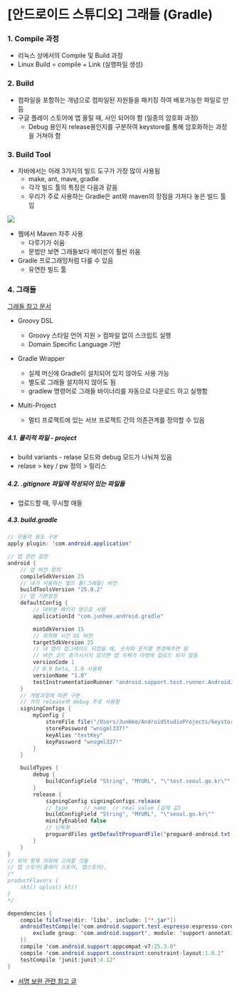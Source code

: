 # [안드로이드 스튜디오] 그래들 (Gradle)

### 1. Compile 과정

- 리눅스 상에서의 Compile 및 Build 과정
- Linux Build = compile + Link (실행파일 생성)

### 2. Build

- 컴파일을 포함하는 개념으로 컴파일된 자원들을 패키징 하여 배포가능한 파일로 만듬
- 구글 플레이 스토어에 앱 올릴 때, 사인 되어야 함 (일종의 암호화 과정)
  - Debug 용인지 release용인지를 구분하여 keystore를 통해 암호화하는 과정을 거쳐야 함

### 3. Build Tool

- 자바에서는 아래 3가지의 빌드 도구가 가장 많이 사용됨
  - make, ant, mave, gradle
  - 각각 빌드 툴의 특징은 다음과 같음
  - 우리가 주로 사용하는 Gradle은 ant와 maven의 장점을 가져다 놓은 빌드 툴임

![](https://image.slidesharecdn.com/buildtools-introduction-141211014834-conversion-gate01/95/build-tools-introduction-5-638.jpg?cb=1418262589)

- 웹에서 Maven 자주 사용
  - 다루기가 쉬움
  - 문법만 보면 그래들보다 메이븐이 훨씬 쉬움
- Gradle 프로그래밍처럼 다룰 수 있음
  - 유연한 빌드 툴

### 4. 그래들

[그래들 참고 문서](https://goo.gl/UFVm61)

- Groovy DSL
  - Groovy 스타일 언어 지원 > 컴파일 없이 스크립트 실행
  - Domain Specific Language 기반 


- Gradle Wrapper
  - 실제 머신에 Gradle이 설치되어 있지 않아도 사용 가능
  - 별도로 그래들 설치하지 않아도 됨
  - gradlew 명령어로 그래들 바이너리를 자동으로 다운로드 하고 실행함
- Multi-Project
  - 멀티 프로젝트에 있는 서브 프로젝트 간의 의존관계를 정의할 수 있음

##### 4.1. 물리적 파일 - project

- build variants - relase 모드와 debug 모드가 나눠져 있음 
- relase > key / pw 정의 > 릴리스 

##### 4.2. .gitignore 파일에 작성되어 있는 파일들

- 업로드할 때, 무시할 애들 


##### 4.3. build.gradle

```java
// 모듈의 용도 구분
apply plugin: 'com.android.application'

// 앱 관련 설정
android {
    // 앱 버전 정의
    compileSdkVersion 25
    // 내가 사용하는 빌드 툴(그래들) 버전
    buildToolsVersion "25.0.2"
    // 앱 기본설정
    defaultConfig {
        // 대부분 패키지 명으로 사용
        applicationId "com.junhee.android.gradle"

        minSdkVersion 15
        // 최적화 시킨 OS 버전
        targetSdkVersion 25
        // 내 앱이 업그레이드 되었을 때, 숫자와 문자열 변경해주면 됨
        // 버전 코드 증가시키지 않으면 앱 자체가 마켓에 업로드 되지 않음
        versionCode 1
        // 0.9 beta, 1.0 사용화
        versionName "1.0"
        testInstrumentationRunner "android.support.test.runner.AndroidJUnitRunner"
    }
    // 개발과정에 따른 구분
    // 거의 release와 debug 주로 사용함
    signingConfigs {
        myConfig {
            storeFile file("/Users/JunHee/AndroidStudioProjects/keystore/keystore.jks")
            storePassword "wnsgml337!"
            keyAlias "testKey"
            keyPassword "wnsgml337!"
        }
    }

    buildTypes {
        debug {
            buildConfigField "String", "MYURL", "\"test.seoul.go.kr\""
        }
        release {
            signingConfig signingConfigs.release
            // type     // name  // real value (실제 값)
            buildConfigField "String", "MYURL", "\"seoul.go.kr\""
            minifyEnabled false
            // 난독화
            proguardFiles getDefaultProguardFile('proguard-android.txt'), 'proguard-rules.pro'
        }
    }
}
// 위의 항목 의외에 고려할 것들
// 앱 스토어(플레이 스토어, 앱스토어),
/*
productFlavors {
    skt() uplus() kt()
}
*/

dependencies {
    compile fileTree(dir: 'libs', include: ['*.jar'])
    androidTestCompile('com.android.support.test.espresso:espresso-core:2.2.2', {
        exclude group: 'com.android.support', module: 'support-annotations'
    })
    compile 'com.android.support:appcompat-v7:25.3.0'
    compile 'com.android.support.constraint:constraint-layout:1.0.2'
    testCompile 'junit:junit:4.12'
}
```

- [서명 보완 관련 참고 글](http://androidhuman.com/544)
